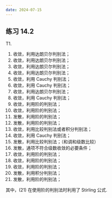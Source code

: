 ```yaml
---
date: 2024-07-15
---
```

## 练习 14.2

T1.
1. 收敛，利用达朗贝尔判别法；
2. 收敛，利用达朗贝尔判别法；
3. 收敛，利用达朗贝尔判别法；
4. 收敛，利用达朗贝尔判别法；
5. 收敛，利用 Cauchy 判别法；
6. 收敛，利用 Cauchy 判别法；
7. 收敛，利用达朗贝尔判别法；
8. 收敛，利用 Cauchy 判别法；
9. 收敛，利用阶的判别法；
10. 收敛，利用阶的判别法；
11. 发散，利用阶的判别法；
12. 发散，利用阶的判别法；
13. 收敛，利用比较判别法或者积分判别法；
14. 收敛，利用 Cauchy 判别法；
15. 发散，利用比较判别法；（和调和级数比较）
16. 发散，通项不符合级数收敛的必要条件；
17. 收敛，利用阶的判别法；
18. 收敛，利用阶的判别法；
19. 收敛，利用阶的判别法；
20. 发散，利用积分判别法；
21. 发散，利用阶的判别法；

其中，(21) 在使用阶的判别法时利用了 Stirling 公式.
